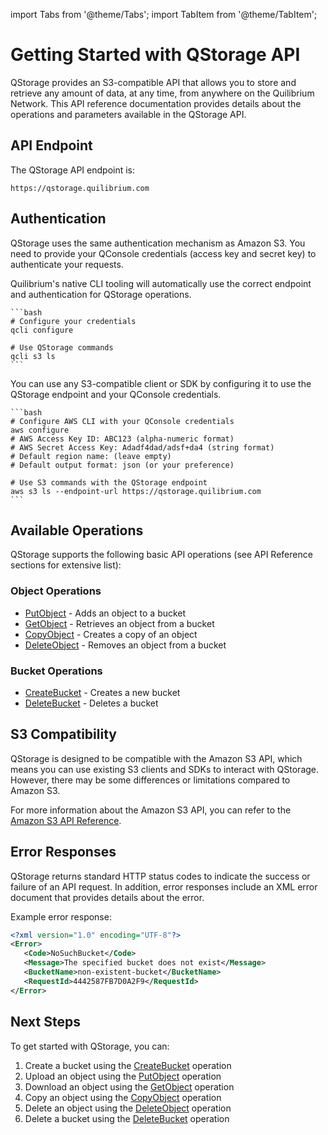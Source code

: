 import Tabs from '@theme/Tabs';
import TabItem from '@theme/TabItem';

# Getting Started with QStorage API

QStorage provides an S3-compatible API that allows you to store and retrieve any amount of data, at any time, from anywhere on the Quilibrium Network. This API reference documentation provides details about the operations and parameters available in the QStorage API.

## API Endpoint

The QStorage API endpoint is:

```
https://qstorage.quilibrium.com
```

## Authentication

QStorage uses the same authentication mechanism as Amazon S3. You need to provide your QConsole credentials (access key and secret key) to authenticate your requests.

<Tabs>
  <TabItem value="qcli" label="Using Q's CLI Tooling" default>
    Quilibrium's native CLI tooling will automatically use the correct endpoint and authentication for QStorage operations.
    
    ```bash
    # Configure your credentials
    qcli configure
    
    # Use QStorage commands
    qcli s3 ls
    ```
  </TabItem>
  <TabItem value="thirdparty" label="Using a Third-party S3-compatible CLI">
    You can use any S3-compatible client or SDK by configuring it to use the QStorage endpoint and your QConsole credentials.
    
    ```bash
    # Configure AWS CLI with your QConsole credentials
    aws configure
    # AWS Access Key ID: ABC123 (alpha-numeric format)
    # AWS Secret Access Key: Adadf4dad/adsf+da4 (string format)
    # Default region name: (leave empty)
    # Default output format: json (or your preference)
    
    # Use S3 commands with the QStorage endpoint
    aws s3 ls --endpoint-url https://qstorage.quilibrium.com
    ```
  </TabItem>
</Tabs>

## Available Operations

QStorage supports the following basic API operations (see API Reference sections for extensive list):

### Object Operations

* [PutObject](./object-operations/put-object) - Adds an object to a bucket
* [GetObject](./object-operations/get-object) - Retrieves an object from a bucket
* [CopyObject](./object-operations/copy-object) - Creates a copy of an object
* [DeleteObject](./object-operations/delete-object) - Removes an object from a bucket

### Bucket Operations

* [CreateBucket](./bucket-operations/create-bucket) - Creates a new bucket
* [DeleteBucket](./bucket-operations/delete-bucket) - Deletes a bucket

## S3 Compatibility

QStorage is designed to be compatible with the Amazon S3 API, which means you can use existing S3 clients and SDKs to interact with QStorage. However, there may be some differences or limitations compared to Amazon S3.

For more information about the Amazon S3 API, you can refer to the [Amazon S3 API Reference](https://docs.aws.amazon.com/AmazonS3/latest/API/Welcome.html).

## Error Responses

QStorage returns standard HTTP status codes to indicate the success or failure of an API request. In addition, error responses include an XML error document that provides details about the error.

Example error response:

```xml
<?xml version="1.0" encoding="UTF-8"?>
<Error>
   <Code>NoSuchBucket</Code>
   <Message>The specified bucket does not exist</Message>
   <BucketName>non-existent-bucket</BucketName>
   <RequestId>4442587FB7D0A2F9</RequestId>
</Error>
```

## Next Steps

To get started with QStorage, you can:

1. Create a bucket using the [CreateBucket](./bucket-operations/create-bucket) operation
2. Upload an object using the [PutObject](./object-operations/put-object) operation
3. Download an object using the [GetObject](./object-operations/get-object) operation
4. Copy an object using the [CopyObject](./object-operations/copy-object) operation
5. Delete an object using the [DeleteObject](./object-operations/delete-object) operation
6. Delete a bucket using the [DeleteBucket](./bucket-operations/delete-bucket) operation 
